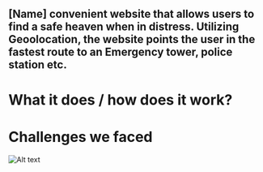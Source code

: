   **[Name]** convenient website that allows users to find a safe heaven when in distress. Utilizing Geoolocation, the website points the user in the fastest route to an Emergency tower, police station etc.
---

# What it does / how does it work?
  

# Challenges we faced
 ![Alt text](relative%20path/to/dude.jpg?raw=true "Title")
